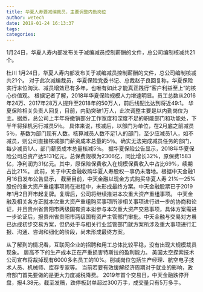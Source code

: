```yaml
---
title: 华夏人寿要减编裁员，主要调整内勤岗位
author: wetech
date: 2019-01-24 16:13:37
tags: 
categories: 
---
```

1月24日，华夏人寿内部发布关于减编减员控制薪酬的文件，总公司编制核减共21个。
<!-- more -->
杜川
1月24日，华夏人寿内部发布关于减编减员控制薪酬的文件，总公司编制核减共21个。
对于此次减编裁员，华夏保险党委书记、总裁赵子良回复称，华夏保险实行末位淘汰、减员增效已有多年，也唯有如此才能真正践行“客户利益至上”的核心价值观。
根据记者了解，2018年华夏保险规模人力增速明显。员工总数从2016年24万、2017年28万人提升至2018年的50万人，前后线配比达到将近49:1。
华夏保险相关负责人回复，目前，内勤突破1万人，此次调整主要是以内勤岗位为主。据悉，总公司上半年将撤销部分工作宽度和深度不足的职能部门和功能处，下半年将择机另行减员5％。
具体来说，核减后，以部门为单位，在2月底之前减员5％，基数为部门现有人数。核算减员人数不足1人的部门，至少应减员1人，如不减员，则公司直接核减部门薪资成本总量的5％。确实无法完成减员任务的部门，每少减员1人，部门薪资成本总量核减5％。
据华夏保险公告显示，2018年华夏保险公司总资产达5131亿元，总保费规模为2306亿，同比增长32%，原保费1583亿，净利润为31亿元。其中，原保险保费收入在规模保费收入中占比69%，续期占比21%。
此前，关于中天金融收购华夏人寿股权一事仍未落地。根据中天金融1月16日发布公告显示， 截至目前，中天金融以现金方式购买华夏人寿 21%—25%股份的重大资产重组事项尚在进程中，未形成最终方案。中天金融股票已于2019年1月2日开市起复牌。复牌后，公司将继续推进本次重大资产重组事项。
中天金融及相关各方正就本次重大资产重组购买事项所涉相关事项进行进一步的协商和论证，并且贵州省贵阳市两级国有资本拟参与本次重大资产交易事项，具体方案需进一步论证后，报贵州省贵阳市两级国有资产主管部门审批。中天金融与交易对方虽已达成初步交易方案，但仍处于与相关行业监管部门就方案所涉及重大事项进行汇报、沟通、咨询和细化的阶段，尚未形成最终方案。
 
 
从了解到的情况看，互联网企业的招聘和用工总体比较平稳，没有出现大规模裁员现象。
居高不下的生产成本正在严重损害特斯拉的盈利能力。
美国太空探索技术公司宣布将裁掉现有6000多名员工的10%。削减岗位包括生产经理、航空电子技术人员、机械师、库存专家等。
当前若要有效缓解经济周期对于就业的影响，政府部门首先要做的是更大力度减税降费。
2019年首个交易日，中天金融跌停开盘，报4.38元。截至发稿，跌停板封单超过300万手，成交量只有5万多手。
